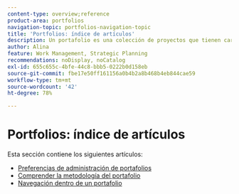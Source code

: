 ```yaml
---
content-type: overview;reference
product-area: portfolios
navigation-topic: portfolios-navigation-topic
title: 'Portfolios: índice de artículos'
description: Un portafolio es una colección de proyectos que tienen características unificadoras. Para obtener más información sobre los portafolios, consulte los siguientes artículos.
author: Alina
feature: Work Management, Strategic Planning
recommendations: noDisplay, noCatalog
exl-id: 655c655c-4bfe-44c8-bbb5-0222b0d158eb
source-git-commit: fbe17e50ff161156a0b4b2a8b468b4eb844cae59
workflow-type: tm+mt
source-wordcount: '42'
ht-degree: 78%

---
```


# Portfolios: índice de artículos

<!-- Audited: 5/2025 -->

Esta sección contiene los siguientes artículos:

* [Preferencias de administración de portafolios](../../../manage-work/portfolios/portfolios-overview/portfolio-managament-overview.md)
* [Comprender la metodología del portafolio](../../../manage-work/portfolios/portfolios-overview/portfolio-overview.md)
* [Navegación dentro de un portafolio](../../../manage-work/portfolios/portfolios-overview/navigate-within-portfolio.md)


